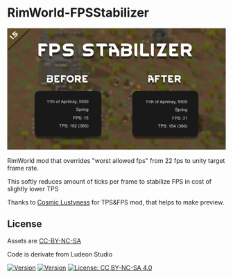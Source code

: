 # RimWorld-FPSStabilizer

![alt text](About/preview.png)

RimWorld mod that overrides "worst allowed fps" from 22 fps to unity target frame rate.

This softly reduces amount of ticks per frame to stabilize FPS in cost of slightly lower TPS

Thanks to [Cosmic Lustyness](https://steamcommunity.com/id/cosmicgoddess69) for TPS&FPS mod, that helps to make preview.

## License
Assets are [CC-BY-NC-SA](https://creativecommons.org/licenses/by-nc-sa/4.0/)

Code is derivate from Ludeon Studio


[![Version](https://img.shields.io/badge/Rimworld-1.4-green.svg)](http://rimworldgame.com/)
[![Version](https://img.shields.io/badge/Rimworld-1.5-green.svg)](http://rimworldgame.com/)
[![License: CC BY-NC-SA 4.0](https://img.shields.io/badge/License-CC%20BY--NC--SA%204.0-blue.svg)](http://creativecommons.org/licenses/by-nc-sa/4.0/)
